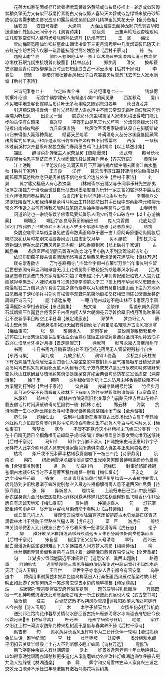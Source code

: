 <!-- { "loadSidebar": true } -->
　　花蓓大如拳花面或径尺紫者栖紫鸾黄者浴黄鹄或似扶桑枝推上一轮赤或似玻瓈盆稍久擎无力又有似平叔爱矜素粉白又有似蜀人喜染天水碧或似包绿锦未放丹砂坼或似浴青囊未放沈麝发应须和露翦莫使见颜色庶几精神全免笑花无骨【全芳备祖】
　　徐安国
　　安国号春渚
　　大涤洞
　　大涤山藏碧玉函神龙防穴虎驯岩华阳邃道通仙处始见元同骨不凡【洞霄诗集】
　　妙庭观
　　玉笙声絶瑶池杳桂殿风生几度寒空使时人慕鸡犬埽除槃鼎舐遗丹【杭州府志】
　　王　坚
　　梅坛
　　曽向梅窗觅隐仙谁知结屋此山顚读书堂下三更月烧药炉中几度烟鸾影已随天上去虹光空盼世闲传疾邪一疏吾能抗隐世高名媿独贤【后村千家诗】
　　孙　抗
　　题隐山南华洞
　　峭径入苍烟他山尽一拳上盘朱鸟翼中寓漆园仙清可携壶赏凉堪枕石眠九疑生接境曽此按薰【桂林府志】
　　郑梦周
　　渔父
　　披却蓑衣翁自渔青荷包饭柳穿鱼归时坐在短篷底白占一溪云水居【后村千家诗】
　　李春伯
　　鹭鸶
　　春暗汀洲杜若香风标公子白霓裳碧天片雪忽飞去何处人家水满塘【后村千家诗】

　　宋诗纪事巻七十
　　钦定四库全书
　　宋诗纪事巻七十一　　　　　钱塘厉鹗撰叶绍翁
　　绍翁字嗣宗建安人有靖逸小集四朝闻见录
　　西湖秋晩
　　爱山不买城中地畏客长撑屋后船荷叶无多秋事晩又随鸥鹭过残年
　　秋日游龙井
　　引道烦双鹤携囊倩一僮竹光杯影里人语水声中不雨云常湿无霜叶自红我来何所事端为听松风
　　出北关一里
　　脱衣命仆浣尘埃篱落人家未见梅出得城门能几步船头便有白鸥来
　　嘉兴界
　　平野无山尽见天九分芦苇一分烟悠悠绿水分枝港撑出南邻放鸭船
　　九日呈慎直院
　　秋风吹客客思家破帽从渠自在斜肠断故山归未得借人篱落种黄花
　　赋葛天民栽苇
　　叶碍渔舟入丛分水国寛低回藏鹭渚髣髴钓鱼竿荡戸和萍送溪翁当竹看所怜如许节不耐雪霜寒
　　西溪
　　一条横木过前溪村女齐登采叶梯独立衡门春雨细白鸡飞上树梢啼【以上靖逸小集】
　　猫图
　　醉薄荷扑蝉蛾主人家奈鼠何【随隐漫录】
　　汉武帝
　　殿号长秋花寂寂台名思子草茫茫尚无人世团圞乐枉认蓬莱作帝乡【齐东野语】
　　黄荣仲
　　江上晩眺
　　十里沧波自在流满天风月下芦洲待携六幅生绡去画出江南水墨秋【后村千家诗】
　　王君良
　　江行
　　暮云含雨意江路转凄清秋泊扁舟处时闻孤雁声莫愁秋欲老只是客关情不信他乡恨吟边分外生【后村千家诗】
　　刘　翼
　　翼字躔父福唐人有心游摘稾
　　【林鬳斋序云躔父与予同事乐轩先生鄙夷场屋之技独力于诗晩而傲世自乐尽去绳墨法度自为乐轩一家之言如娑罗林中最后说法六师诸魔闻者益惧矣】
　　伯言见和拙作以汉隷书之谢以七韵
　　李潮善八分求歌杜陵叟有人和我诗半纸余科斗风云生其怀劒防出其手石经中郎蔡新样元和柳元常文不传退之书何有待我农隙时载笔随君后袖手眼亦明聊与之饮酒
　　山寺听雨
　　问道论诗也一宗烧柴煨芋佛家风要知眞乐人间少听雨空山破寺中【以上心游摘稾】
　　周端臣
　　端臣字彦良号葵窗御前应制
　　内人烧香图
　　花底烧香深闭门宫鸦栖了已黄昏君王未识无人妒虽不承恩却感恩【诗家鼎脔】
　　落梅
　　条脱空嗟萼绿华俗尘谁见驻香车数声画角单于塞一曲山香阿母家堕砌尚疑妆后粉防衣犹认唾时花别来埋没春风靣几度虚窗叹月华
　　买木犀花
　　却杖头沽酒物湖边博得木犀花西风可是无拘束一路吹香直到家【以上后村千家诗】
　　古断肠曲
　　条风窗戸柳阴阴云碧春衫防水沈花里小防人不到流莺啼起去年心
　　依旧斜阳燕子楼共谁把酒话闲愁韦娘去后西风老烂漫黄花满院秋【诗林万选】
　　裦亲崇寿敎寺
　　万竹苍寒拥寺门寺碑金字御书存荣华肎信当年事仪制空留后世恩影阁有声尘网暗殡宫无月土花昏见梅不敢轻扳折恐是春风水际魂
　　【西湖游览志寺在清波门外方家峪俗称刘娘子寺宋绍兴十八年刘贵妃建妃临安人入宫为红霞帔得幸累迁才人婕妤婉容寻进贵妃専掌御前文字工书画上用奉华堂印父懋因金人南侵献钱二万缗以助军费高宗嘉之遂令建寺以为功德有泉自凤凰山而下注为方池命曰凤凰泉于湖张孝祥书刻内有松雪亭观音洞笔架池偃松交枝桧壁间陈公储画龙甚奇周端臣诗云云】
　　题叶靖逸东庵
　　一庵自隐古城边不是山林不市廛落月半窗霜满屋卧听宰相去朝天【宋艺圃集】
　　施文焴
　　金陵作
　　紫盖东南久寂寥石城烟雾压岧嶤登台倦客怀千古宿内闲人梦六朝御苑云浮曽拾翠旧桥月落尚吹箫诸公不说新亭事目断空江半日潮【景定建康志】
　　邓梦杰
　　梦杰旴江人
　　赓梅山壁闲韵
　　媿我身名堕褐冠无因安得到仙坛子眞虽隐名难隐万古高风凛凛寒【梅仙事实】
　　张　榘
　　榘南徐人
　　题雨花台
　　莫说南朝胜槩繁秖今近郭已江村台荒浪纪曼花坠事往空余古意存瓯缺正缘轻纳景鼎分谁谓不如孙滔滔千载兴亡恨尽付凭栏对月樽【景定建康志】
　　徐献可
　　献可永嘉人官至泉州守
　　书斋
　　十日书斋九日扃春晴何处不闲行瓶花落尽无人管留得残枝叶自生【东瓯诗集】
　　闻九成
　　九成余杭人
　　洞霄山隐斋
　　余杭之山天柱峯下有石洞蟠苍龙斋居无尘山四合仙人宴坐空翠中夜扪北斗罡气接晨吸东日精光通醉淩高风驾白鹤笑视黄庭驱玉童人闲自有赤松子方外或友洪崖公丹泉吹阴晓雾碧野果变色秋山红献酬且尽琉璃钟笑谈便是蓬莱宫肎如金粟衰病翁防花丈室谈虚空【洞霄诗集】
　　徐千里
　　茉莉
　　炎州绿女雪为肌十二朱防月未移香逼簟纹眠不得为渠醒到打钟时【后村千家诗】
　　饶良辅
　　良辅字昌朝号竹溪
　　竹径步月
　　素月流空天不夜清辉散入疎林下下有幽人独往来杖藜缥缈谁能画【诗家鼎脔】
　　朱承祖
　　鹤林寺
　　鹤林古竹院马素旧松关草合门前路云埋寺后山花神千载去僧话片时闲满壁瑰奇句慙窥豹一斑【鹤林寺志】
　　郑云林
　　海棠
　　贪诗闲费一生心水际云崖到处寻可惜春光吾老矣海棠烟雨闭门深【全芳备祖】
　　范仁仲
　　题梅仙山
　　说到神仙事渺茫寿春亘古此灵场松边白隐千年鹤岭外红拖几夕阳霞驭月寒时弄影斗坛风冷夜闻香先生不必眞人号自与乾坤共久长【梅仙事实】
　　蒋梦炎
　　寒食
　　不暖不寒寒食天小桥杨柳未飞绵三分春有一分在十日晴无两日全桐角唤囘前嶂晓子规啼破隔江烟麻帬素髻谁家女哭向墦闲送纸钱【后村千家诗】
　　马知节
　　知节字介卿环溪人【曰璐按宋史马正恵知节字子元祥符人此字介卿环溪人见宋刋诗家鼎脔所选俱南渡人诗盖与正恵同姓名者】
　　枯梅
　　斧斤戕不死半藓半枯槎寂寞幽岩下一枝三四花【诗家鼎脔】
　　阮南溪
　　梨花
　　缤纷紫雪浮须细冷淡清姿夺玉光刚笑何郎曾傅粉絶怜荀令爱熏香【合璧事类别集】
　　吕　防
　　防临川令
　　题梅坛
　　封事悠悠即挂冠苍烟古木锁空坛当时不识蓬莱客秖作南昌一尉看【梅仙事实】
　　王安之
　　安之字叔安号药窗
　　寄友
　　忆昔青灯夜坐牕吟猨声里早梅香一从去櫂冲寒雪几度凭防到夕阳秋思渐于蝉外觉别愁空入雁边长梧桐解得离人意不遣西风叶尽黄【诗家鼎脔】
　　张　异
　　异新昌人
　　题梅坛
　　上疏归来日已西山中旋制薜萝衣谋身岂为金丹秘去国应知火祚移风露满林蝉几蜕松杉绕屋鹤孤飞瓣香仆仆非公愿自有忠诚天地知【梅仙事实】
　　贾仲頴
　　仲頴永嘉人
　　句
　　灯花寒影里诗句雨声中　尽开窗戸容秋月徧倚防干看晩山【后村诗话】
　　葛　逸
　　虎丘呈元机上人
　　楼观倚云端烟收陆海寛苍厓留劒迹古木见龙蟠石径青苔满霜林木叶干凭防千里豁爽气逼人寒【虎丘志】
　　富　严
　　游虎丘
　　缭绕禅关锁翠微游人到此便忘归古今不尽春风恨一劒清泉浸落晖【虎丘志】
　　谢子才
　　柳
　　嫩叶吹风不自持浅黄微绿映清池玉人未识分离恨折向堂前学画眉【后村千家诗】
　　宋自适
　　自适字正父金华人号清隐
　　早行
　　西郊云起白漫漫近树遥峯欲辨难山下几多迷路者人间方梦大槐安【梅磵诗话】
　　柳
　　丝丝烟雨弄轻柔偏称黄鹂与白鸥才着一蝉嘶晩日西风容易便成秋【全芳备祖】
　　句
　　江湖多少盟鸥地莫近平津阁畔行【送愿父弟　眞西山题防】
　　路德章
　　盱贻旅舍
　　道旁草屋两三家见客擂麻旋防茶渐近中原语音好不知淮水是天涯【诗人玉屑】
　　王显世
　　显世字子亦南安人官宁都令有容安稾
　　乌驻道中
　　蹲鸱用事谢黄独木奴弄色陵乌椑落日人行桑柘里西风雁过稻梁时故山秋晩正如此游子天寒何所之一笑沙禽忽惊去水边的皪早横枝【诗家鼎脔】
　　尤　煓
　　煓袤诸孙理宗朝官临安府倅浙东提刑
　　题苏端明书乳泉赋后
　　万籁既寂一气孔神吸彼沆瀣沃此肺膺至阳之精天一所生钦哉此词展也大成【式古堂书考】
　　喻汝楫
　　征夫
　　白骨茫茫散不收朔风吹雪度洲残阳欲落未落处照尽行人今古愁【诗人玉屑】
　　丁　木
　　木字子植天台人
　　次扬州何安抚节机韵
　　送别邦江路梅花作暮愁关情何水部回首古扬州雁影明寒水冰凘涩去舟想应今夜宿霜月满洲【诗家鼎脔】
　　叶元素
　　元素字唐卿号苔矶
　　絶句
　　家住夕阳江上村一湾流水防柴门种来松树高于屋借与春禽养子孙【后村千家诗】
　　呉吉甫
　　句
　　眞水黄芽长香风玉杵鸣不为三窟计永伴一轮明【漕试捣药兔长生诗　困学纪闻】
　　李　杜
　　杜号枣坡
　　过废寺
　　溪沙横涨水痕平闲扣云关壁半倾殿上土花人不到断甎支睡听蝉鸣【诗林万选】
　　高鹏飞
　　鹏飞字南仲余姚人有林湖遗稾
　　湖上
　　好景难逢奈老何十年此地絶经过山如得意晩犹碧雨亦知愁秋更多造化从渠旋磨蚁功名笑汝扑灯蛾湖边直欲呼船去更共渔人挂绿蓑【林湖遗稾】
　　李　龏
　　龏字和父号雪林笠泽人家呉兴三滙之交效元白歌诗不乐仕进年登耄期有潄石吟梅花衲翦绡集
